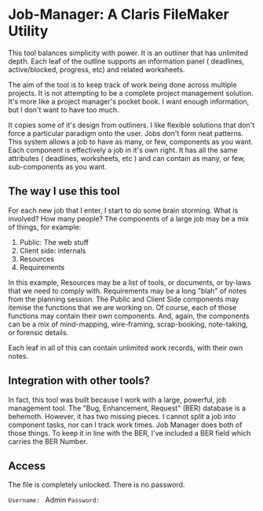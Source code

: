 # Job-Manager: A Claris FileMaker Utility

This tool balances simplicity with power. It is an outliner that has unlimited depth. Each leaf of the outline supports an information panel ( deadlines, active/blocked, progress, etc) and related worksheets. 

The aim of the tool is to keep track of work being done across multiple projects. It is not attempting to be a complete project management solution. It's more like a project manager's pocket book. I want enough information, but I don't want to have too much. 

It copies some of it's design from outliners. I like flexible solutions that don't force a particular paradigm onto the user. Jobs don't form neat patterns. This system allows a job to have as many, or few, components as you want. Each component is effectively a job in it's own right. It has all the same attributes ( deadlines, worksheets, etc ) and can contain as many, or few, sub-components as you want. 

## The way I use this tool
For each new job that I enter, I start to do some brain storming. What is involved? How many people? The components of a large job may be a mix of things, for example: 

1. Public: The web stuff
2. Client side: internals
3. Resources
4. Requirements

In this example, Resources may be a list of tools, or documents, or by-laws that we need to comply with. Requirements may be a long "blah" of notes from the planning session. The Public and Client Side components may itemise the functions that we are working on. Of course, each of those functions may contain their own components. And, again, the components can be a mix of mind-mapping, wire-framing, scrap-booking, note-taking, or forensic details.

Each leaf in all of this can contain unlimited work records, with their own notes. 

## Integration with other tools?

In fact, this tool was built because I work with a large, powerful, job management tool. The "Bug, Enhancement, Request" (BER) database is a behemoth. However, it has two missing pieces. I cannot split a job into component tasks, nor can I track work times. Job Manager does both of those things. To keep it in line with the BER, I've included a BER field which carries the BER Number. 

## Access 

The file is completely unlocked. There is no password.

`Username: ` Admin
`Password: ` 

